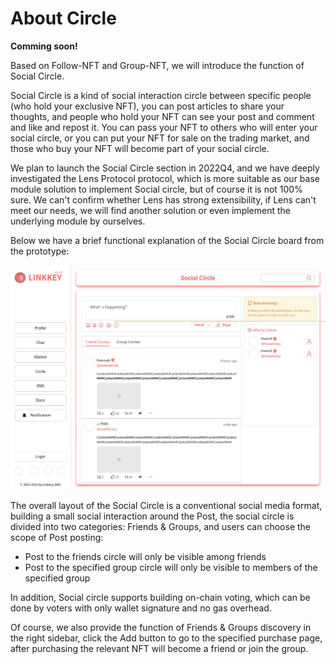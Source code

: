 # About Circle

**Comming soon!**

Based on Follow-NFT and Group-NFT, we will introduce the function of Social Circle.

Social Circle is a kind of social interaction circle between specific people (who hold your exclusive NFT), you can post articles to share your thoughts, and people who hold your NFT can see your post and comment and like and repost it. You can pass your NFT to others who will enter your social circle, or you can put your NFT for sale on the trading market, and those who buy your NFT will become part of your social circle.

We plan to launch the Social Circle section in 2022Q4, and we have deeply investigated the Lens Protocol protocol, which is more suitable as our base module solution to implement Social circle, but of course it is not 100% sure. We can't confirm whether Lens has strong extensibility, if Lens can't meet our needs, we will find another solution or even implement the underlying module by ourselves.

Below we have a brief functional explanation of the Social Circle board from the prototype:

![social circle](../assets/img/social-circle.jpg)

The overall layout of the Social Circle is a conventional social media format, building a small social interaction around the Post, the social circle is divided into two categories: Friends & Groups, and users can choose the scope of Post posting:

- Post to the friends circle will only be visible among friends
- Post to the specified group circle will only be visible to members of the specified group


In addition, Social circle supports building on-chain voting, which can be done by voters with only wallet signature and no gas overhead.

Of course, we also provide the function of Friends & Groups discovery in the right sidebar, click the Add button to go to the specified purchase page, after purchasing the relevant NFT will become a friend or join the group.